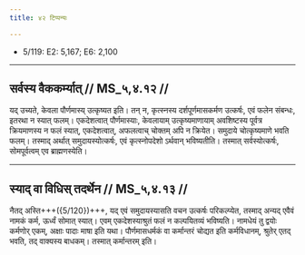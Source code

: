 ```yaml
---
title: ४२ टिप्पन्यः

---
```

- 5/119: E2: 5,167; E6: 2,100

____________________________________________


## सर्वस्य वैककर्म्यात् // MS_५,४.१२ //

यद् उच्यते, केवला पौर्णमास्य् उत्कृष्यत इति। तन् न, कृत्स्नस्य दर्शपूर्णमासकर्मण उत्कर्षः, एवं फलेन संबन्धः, इतरथा न स्यात् फलम्। एकदेशत्वात् पौर्णमास्याः, केवलायाम् उत्कृष्यमाणायाम् अवशिष्टस्य पूर्वत्र क्रियमाणस्य न फलं स्यात्, एकदेशत्वात्, अफलत्वाच् चोक्तम् अपि न क्रियेत। समुदाये चोत्कृष्यमाणे भवति फलम्। तस्माद् अर्थात् समुदायस्योत्कर्षः, एवं कृत्स्नोपदेशो ऽर्थवान् भविष्यतीति। तस्मात् सर्वस्योत्कर्षः, सोमपूर्वत्वम् एव ब्राह्मणस्येति।


____________________________________________


## स्याद् वा विधिस् तदर्थेन // MS_५,४.१३ //

नैतद् अस्ति+++({5/120})+++, यद् एवं समुदायस्यासति वचन उत्कर्षः परिकल्प्येत, तस्माद् अन्यद् एवैवं नामकं कर्म, ऊर्ध्वं सोमात् स्यात्। एवम् एकदेशस्याश्रुतं फलं न कल्पयितव्यं भविष्यति। नामधेयं तु द्वयोः कर्मणोर् एकम्, अक्षाः पादाः माषा इति यथा। पौर्णमासधर्मकं वा कर्मान्तरं चोद्यत इति कर्मविधानम्, श्रुतेर् एतद् भवति, तद् वाक्यस्य बाधकम्। तस्मात् कर्मान्तरम् इति।
